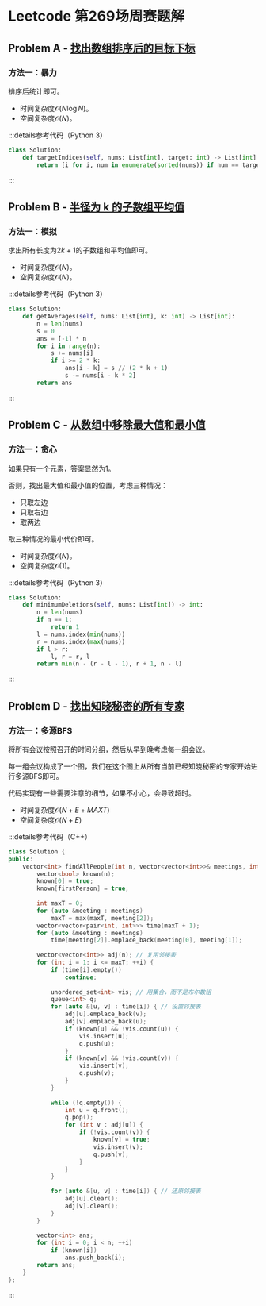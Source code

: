 # Leetcode 第269场周赛题解

## Problem A - [找出数组排序后的目标下标](https://leetcode.cn/problems/find-target-indices-after-sorting-array/)

### 方法一：暴力

排序后统计即可。

- 时间复杂度$\mathcal{O}(N\log N)$。
- 空间复杂度$\mathcal{O}(N)$。

:::details参考代码（Python 3）

```python
class Solution:
    def targetIndices(self, nums: List[int], target: int) -> List[int]:
        return [i for i, num in enumerate(sorted(nums)) if num == target]
```

:::

## Problem B - [半径为 k 的子数组平均值](https://leetcode.cn/problems/k-radius-subarray-averages/)

### 方法一：模拟

求出所有长度为$2k+1$的子数组和平均值即可。

- 时间复杂度$\mathcal{O}(N)$。
- 空间复杂度$\mathcal{O}(N)$。

:::details参考代码（Python 3）

```python
class Solution:
    def getAverages(self, nums: List[int], k: int) -> List[int]:
        n = len(nums)
        s = 0
        ans = [-1] * n
        for i in range(n):
            s += nums[i]
            if i >= 2 * k:
                ans[i - k] = s // (2 * k + 1)
                s -= nums[i - k * 2]
        return ans
```

:::

## Problem C - [从数组中移除最大值和最小值](https://leetcode.cn/problems/removing-minimum-and-maximum-from-array/)

### 方法一：贪心

如果只有一个元素，答案显然为$1$。

否则，找出最大值和最小值的位置，考虑三种情况：

- 只取左边
- 只取右边
- 取两边

取三种情况的最小代价即可。

- 时间复杂度$\mathcal{O}(N)$。
- 空间复杂度$\mathcal{O}(1)$。

:::details参考代码（Python 3）

```python
class Solution:
    def minimumDeletions(self, nums: List[int]) -> int:
        n = len(nums)
        if n == 1:
            return 1
        l = nums.index(min(nums))
        r = nums.index(max(nums))
        if l > r:
            l, r = r, l
        return min(n - (r - l - 1), r + 1, n - l)
```

:::

## Problem D - [找出知晓秘密的所有专家](https://leetcode.cn/problems/find-all-people-with-secret/)

### 方法一：多源BFS

将所有会议按照召开的时间分组，然后从早到晚考虑每一组会议。

每一组会议构成了一个图，我们在这个图上从所有当前已经知晓秘密的专家开始进行多源BFS即可。

代码实现有一些需要注意的细节，如果不小心，会导致超时。

- 时间复杂度$\mathcal{O}(N+E+MAXT)$
- 空间复杂度$\mathcal{O}(N+E)$

:::details参考代码（C++）

```cpp
class Solution {
public:
    vector<int> findAllPeople(int n, vector<vector<int>>& meetings, int firstPerson) {
        vector<bool> known(n);
        known[0] = true;
        known[firstPerson] = true;
  
        int maxT = 0;
        for (auto &meeting : meetings)
            maxT = max(maxT, meeting[2]);
        vector<vector<pair<int, int>>> time(maxT + 1);
        for (auto &meeting : meetings)
            time[meeting[2]].emplace_back(meeting[0], meeting[1]);
        
        vector<vector<int>> adj(n); // 复用邻接表
        for (int i = 1; i <= maxT; ++i) {
            if (time[i].empty())
                continue;
            
            unordered_set<int> vis; // 用集合，而不是布尔数组
            queue<int> q;
            for (auto &[u, v] : time[i]) { // 设置邻接表
                adj[u].emplace_back(v);
                adj[v].emplace_back(u);
                if (known[u] && !vis.count(u)) {
                    vis.insert(u);
                    q.push(u);
                }
                if (known[v] && !vis.count(v)) {
                    vis.insert(v);
                    q.push(v);
                }
            }
            
            while (!q.empty()) {
                int u = q.front();
                q.pop();
                for (int v : adj[u]) {
                    if (!vis.count(v)) {
                        known[v] = true;
                        vis.insert(v);
                        q.push(v);
                    }
                }
            }
            
            for (auto &[u, v] : time[i]) { // 还原邻接表
                adj[u].clear();
                adj[v].clear();
            }
        }
        
        vector<int> ans;
        for (int i = 0; i < n; ++i)
            if (known[i])
                ans.push_back(i);
        return ans;
    }
};
```

:::

